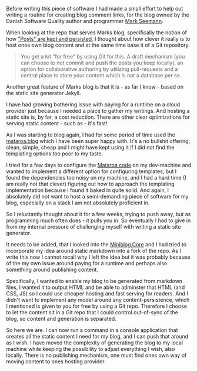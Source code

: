 Before writing this piece of software I had made a small effort to help out writing a routine
for creating blog comment links, for the blog owned by the Danish Software Quality author and programmer [Mark Seemann](https://blog.ploeh.dk). 

When looking at the repo that serves Marks blog, specifically the notion of how ["Posts" are kept and persisted](https://github.com/ploeh/ploeh.github.com/tree/master/_posts), I thought about how clever it really is to host ones own blog content and at the same time base it of a  Git repository.

> You get a lot "for free" by using Git for this. A draft mechanism (you can choose to not commit and push the posts you keep locally), an option for collaborative authoring by utilizing pull-requests and a central place to store your content which is not a database per se. 

Another great feature of Marks blog is that it is - as far I know - based on the static site generator Jekyll. 

I have had growing bothering issue with paying for a runtime on a cloud provider just because I needed a place to gather my writings. And hosting a static site is, by far, a cost reduction. There are other clear optimizations for serving static content - such as - it's fast! 

As I was starting to blog again, I had for some period of time used the [mataroa.blog](https://mataroa.blog) which I have been super happy with. It's a no bullshit offering; clean, simple, cheap and I might have kept using it if I did not find the templating options too poor to my taste. 

I tried for a few days to configure the [Mataroa code](https://github.com/mataroa-blog/mataroa) on my dev-machine and wanted to implement a different option for configuring templates, but I found the dependencies too noisy on my machine, and I had a hard time (I am really not that clever) figuring out how to approach the templating implementation because I found it baked in quite solid. And again, I absolutely did not want to host a semi-demanding piece of software for my blog, especially on a stack I am not absolutely proficient in. 

So I reluctantly thought about it for a few weeks, trying to push away, but as programming much often does - it pulls you in. So eventually I had to give in from my internal pressure of challenging myself with writing a static site generator.

It needs to be added, that I looked into the [Miniblog.Core](https://github.com/madskristensen/Miniblog.Core/) and I had tried to incorporate my idea around static markdown into a fork of the repo. As I write this now I cannot recall why I left the idea but it was probably because of the my own issue around paying for a runtime and perhaps also something around publishing content. 

Specifically, I wanted to enable my blog to be generated from markdown files, I wanted it to output HTML and be able to adminster that HTML (and CSS, JS) so I could use cheaper hosting and fast serving for readers. And I didn't want to implement any model around any content-persistence, which I mentioned is given to you for free by using a Git repo. Therefore I choose to let the content sit in a Git repo that I could control out-of-sync of the blog, so content and generation is separated.

So here we are. I can now run a command in a console application that creates all the static content I need for my blog, and I can push that around as I wish. I have moved the complexity of generating the blog to my local machine while keeping the possibility to adjust everything I wish, also locally. There is no publishing mechanism, one must find ones own way of moving content to ones hosting provider. 